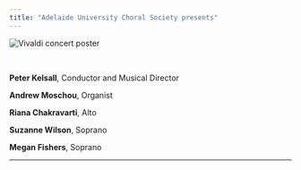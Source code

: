 ```yaml
---
title: "Adelaide University Choral Society presents"
---
```

![Vivaldi concert poster](https://scontent-syd2-1.xx.fbcdn.net/v/t39.30808-6/281342538_7325431467497918_1653227343418452337_n.jpg?_nc_cat=108&ccb=1-7&_nc_sid=340051&_nc_ohc=B793txakmbkAX-Yu2vr&_nc_ht=scontent-syd2-1.xx&oh=00_AT9VcJ87oJzyeAmog34nkH8gnmwtmrG5frYBbHX4w9lhfw&oe=629C4B2F)


&nbsp;

**Peter Kelsall**, Conductor and Musical Director

**Andrew Moschou**, Organist

**Riana Chakravarti**, Alto

**Suzanne Wilson**, Soprano

**Megan Fishers**, Soprano

---
&nbsp;
